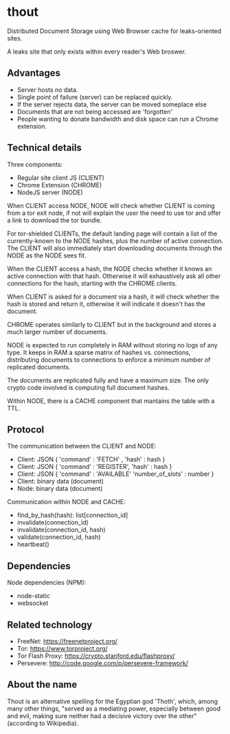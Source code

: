 thout
=====

Distributed Document Storage using Web Browser cache for
leaks-oriented sites.

A leaks site that only exists within every reader's Web broswer.


Advantages
----------

* Server hosts no data.
* Single point of failure (server) can be replaced quickly.
* If the server rejects data, the server can be moved someplace else
* Documents that are not being accessed are 'forgotten'
* People wanting to donate bandwidth and disk space can run a Chrome
  extension.


Technical details
-----------------

Three components:

* Regular site client JS (CLIENT)
* Chrome Extension (CHROME)
* NodeJS server (NODE)

When CLIENT access NODE, NODE will check whether CLIENT is coming from
a tor exit node, if not will explain the user the need to use tor and
offer a link to download the tor bundle.

For tor-shielded CLIENTs, the default landing page will contain a list
of the currently-known to the NODE hashes, plus the number of active
connection. The CLIENT will also immediately start downloading
documents through the NODE as the NODE sees fit.

When the CLIENT access a hash, the NODE checks whether it knows an
active connection with that hash. Otherwise it will exhaustively ask
all other connections for the hash, starting with the CHROME clients.

When CLIENT is asked for a document via a hash, it will check whether
the hash is stored and return it, otherwise it will indicate it
doesn't has the document.

CHROME operates similarly to CLIENT but in the background and stores a
much larger number of documents.

NODE is expected to run completely in RAM without storing no logs of
any type. It keeps in RAM a sparse matrix of hashes vs. connections,
distributing documents to connections to enforce a minimum number of
replicated documents.

The documents are replicated fully and have a maximum size. The only
crypto code involved is computing full document hashes.

Within NODE, there is a CACHE component that mantains the table with a
TTL.

Protocol
--------

The communication between the CLIENT and NODE:

* Client: JSON { 'command' : 'FETCH' , 'hash' : hash }
* Client: JSON { 'command' : 'REGISTER', 'hash' : hash }
* Client: JSON { 'command' : 'AVAILABLE' 'number_of_slots' : number }
* Client: binary data (document)
* Node: binary data (document)

Communication within NODE and CACHE:

* find_by_hash(hash): list[connection_id]
* invalidate(connection_id)
* invalidate(connection_id, hash)
* validate(connection_id, hash)
* heartbeat()

Dependencies
------------


Node dependencies (NPM):

* node-static
* websocket

Related technology
------------------

* FreeNet: https://freenetproject.org/ 
* Tor: https://www.torproject.org/ 
* Tor Flash Proxy: https://crypto.stanford.edu/flashproxy/ 
* Persevere: http://code.google.com/p/persevere-framework/

About the name
--------------

Thout is an alternative spelling for the Egyptian god 'Thoth', which,
among many other things, "served as a mediating power, especially
between good and evil, making sure neither had a decisive victory over
the other" (according to Wikipedia).
